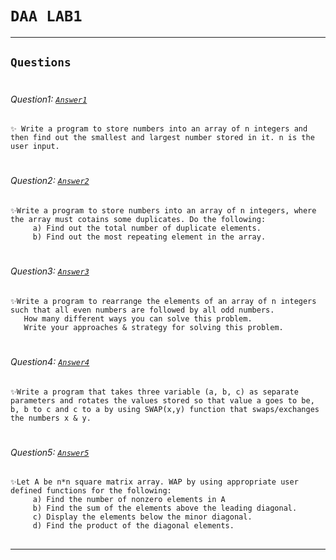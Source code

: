 # ```DAA LAB1```  
***  
## ```Questions```  
#
###### Question1: [```Answer1```](q1.c)
    ✨ Write a program to store numbers into an array of n integers and then find out the smallest and largest number stored in it. n is the user input.
#
###### Question2: [```Answer2```](q2.c)
    ✨Write a program to store numbers into an array of n integers, where the array must cotains some duplicates. Do the following:  
         a) Find out the total number of duplicate elements.  
         b) Find out the most repeating element in the array.
#
###### Question3: [```Answer3```](q3.c)
    ✨Write a program to rearrange the elements of an array of n integers such that all even numbers are followed by all odd numbers.  
       How many different ways you can solve this problem. 
       Write your approaches & strategy for solving this problem.
#
###### Question4: [```Answer4```](q4.c)
    ✨Write a program that takes three variable (a, b, c) as separate parameters and rotates the values stored so that value a goes to be, b, b to c and c to a by using SWAP(x,y) function that swaps/exchanges the numbers x & y.
#
###### Question5: [```Answer5```](q5.c)
    ✨Let A be n*n square matrix array. WAP by using appropriate user defined functions for the following:  
         a) Find the number of nonzero elements in A  
         b) Find the sum of the elements above the leading diagonal.  
         c) Display the elements below the minor diagonal.  
         d) Find the product of the diagonal elements.
##

---
